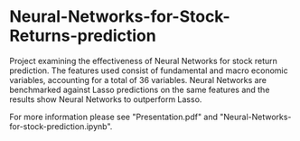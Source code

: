 # Neural-Networks-for-Stock-Returns-prediction

Project examining the effectiveness of Neural Networks for stock return prediction. The features used consist of fundamental and macro economic variables, accounting for a total of 36 variables. 
Neural Networks are benchmarked against Lasso predictions on the same features and the results show Neural Networks to outperform Lasso.

For more information please see "Presentation.pdf" and "Neural-Networks-for-stock-prediction.ipynb".

